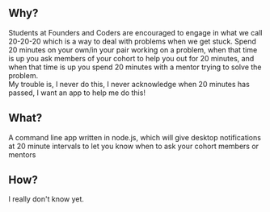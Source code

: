 ## Why?
Students at Founders and Coders are encouraged to engage in what we call 20-20-20 which is a way to deal with problems when we get stuck. Spend 20 minutes on your own/in your pair working on a problem, when that time is up you ask members of your cohort to help you out for 20 minutes, and when that time is up you spend 20 minutes with a mentor trying to solve the problem.<br>My trouble is, I never do this, I never acknowledge when 20 minutes has passed, I want an app to help me do this!

## What?
A command line app written in node.js, which will give desktop notifications at 20 minute intervals to let you know when to ask your cohort members or mentors

## How?

I really don't know yet.
